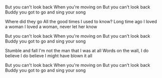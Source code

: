 But you can't look back
When you're moving on
But you can't look back
Buddy you got to go and sing your song

Where did they go
All the good times I used to know?
Long time ago I loved a woman
I loved a woman, never let her know

But you can't look back
When you're moving on
But you can't look back
Buddy you got to go and sing your song

Stumble and fall
I'm not the man that I was at all
Words on the wall, I do believe
I do believe I might have blown it all

But you can't look back
When you're moving on
But you can't look back
Buddy you got to go and sing your song

